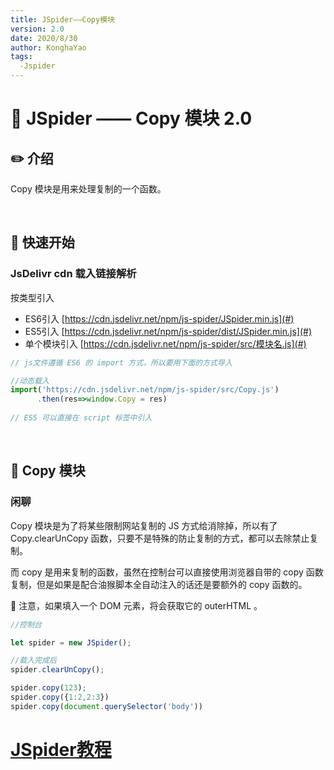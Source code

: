 ```yaml
---
title: JSpider——Copy模块
version: 2.0
date: 2020/8/30
author: KonghaYao
tags:
  -Jspider
---
```


# :book: JSpider —— Copy 模块 2.0

## :pencil2: 介绍
Copy 模块是用来处理复制的一个函数。

<br>

## :hammer: 快速开始

### JsDelivr cdn 载入链接解析
按类型引入 
- ES6引入 [https://cdn.jsdelivr.net/npm/js-spider/JSpider.min.js](#)
- ES5引入 [https://cdn.jsdelivr.net/npm/js-spider/dist/JSpider.min.js](#)
- 单个模块引入 [https://cdn.jsdelivr.net/npm/js-spider/src/模块名.js](#)

```js
// js文件遵循 ES6 的 import 方式，所以要用下面的方式导入

//动态载入
import('https://cdn.jsdelivr.net/npm/js-spider/src/Copy.js')
      .then(res=>window.Copy = res)
      
// ES5 可以直接在 script 标签中引入
```

<br>

## :book: Copy 模块

### 闲聊
Copy 模块是为了将某些限制网站复制的 JS 方式给消除掉，所以有了 Copy.clearUnCopy 函数，只要不是特殊的防止复制的方式，都可以去除禁止复制。

而 copy 是用来复制的函数，虽然在控制台可以直接使用浏览器自带的 copy 函数复制，但是如果是配合油猴脚本全自动注入的话还是要额外的 copy 函数的。

:bee: 注意，如果填入一个 DOM 元素，将会获取它的 outerHTML 。


```js
//控制台

let spider = new JSpider();

//载入完成后
spider.clearUnCopy();

spider.copy(123);
spider.copy({1:2,2:3})
spider.copy(document.querySelector('body'))
```


# [JSpider教程](../JSpider.md)
